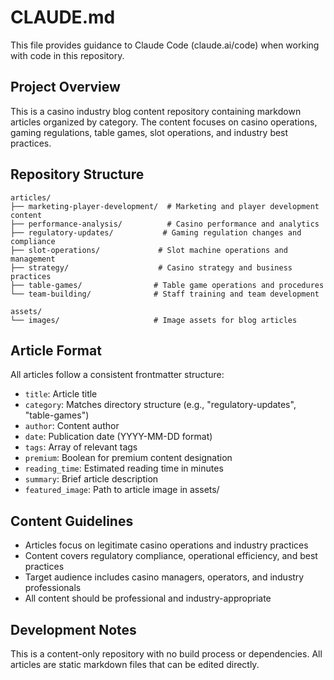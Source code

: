 # CLAUDE.md

This file provides guidance to Claude Code (claude.ai/code) when working with code in this repository.

## Project Overview

This is a casino industry blog content repository containing markdown articles organized by category. The content focuses on casino operations, gaming regulations, table games, slot operations, and industry best practices.

## Repository Structure

```
articles/
├── marketing-player-development/  # Marketing and player development content
├── performance-analysis/          # Casino performance and analytics
├── regulatory-updates/           # Gaming regulation changes and compliance
├── slot-operations/             # Slot machine operations and management
├── strategy/                    # Casino strategy and business practices
├── table-games/                # Table game operations and procedures
└── team-building/              # Staff training and team development

assets/
└── images/                     # Image assets for blog articles
```

## Article Format

All articles follow a consistent frontmatter structure:
- `title`: Article title
- `category`: Matches directory structure (e.g., "regulatory-updates", "table-games")
- `author`: Content author
- `date`: Publication date (YYYY-MM-DD format)
- `tags`: Array of relevant tags
- `premium`: Boolean for premium content designation
- `reading_time`: Estimated reading time in minutes
- `summary`: Brief article description
- `featured_image`: Path to article image in assets/

## Content Guidelines

- Articles focus on legitimate casino operations and industry practices
- Content covers regulatory compliance, operational efficiency, and best practices
- Target audience includes casino managers, operators, and industry professionals
- All content should be professional and industry-appropriate

## Development Notes

This is a content-only repository with no build process or dependencies. All articles are static markdown files that can be edited directly.